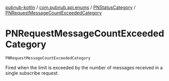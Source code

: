 [pubnub-kotlin](../../index.md) / [com.pubnub.api.enums](../index.md) / [PNStatusCategory](index.md) / [PNRequestMessageCountExceededCategory](./-p-n-request-message-count-exceeded-category.md)

# PNRequestMessageCountExceededCategory

`PNRequestMessageCountExceededCategory`

Fired when the limit is exceeded by the number of messages received in a single subscribe request.

